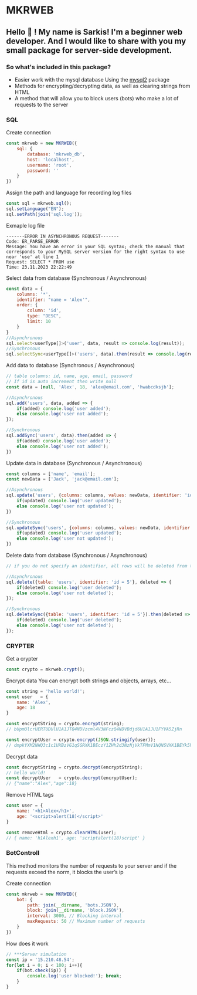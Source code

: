 # MKRWEB

## Hello 👋 ! My name is Sarkis! I'm a beginner web developer. And I would like to share with you my small package for server-side development.

### So what's included in this package?
- Easier work with the mysql database Using the [mysql2](https://www.npmjs.com/package/mysql2) package
- Methods for encrypting/decrypting data, as well as clearing strings from HTML
- A method that will allow you to block users (bots) who make a lot of requests to the server

### SQL

Create connection
```js
const mkrweb = new MKRWEB({
    sql: {
        database: 'mkrweb_db', 
        host: 'localhost', 
        username: 'root', 
        password: ''
    }
})
```

Assign the path and language for recording log files
```js
const sql = mkrweb.sql();
sql.setLanguage("EN");
sql.setPath(join('sql.log'));
```
Exmaple log file
```log
-------ERROR IN ASYNCHRONOUS REQUEST-------
Code: ER_PARSE_ERROR
Message: You have an error in your SQL syntax; check the manual that corresponds to your MySQL server version for the right syntax to use near 'use' at line 1
Request: SELECT * FROM use
Time: 23.11.2023 22:22:49
```


Select data from database (Synchronous / Asynchronous)

```js
const data = {
    columns: '*',
    identifier: "name = 'Alex'",
    order: {
        column: 'id',
        type: "DESC",
        limit: 10
    }
}
//Asynchronous
sql.select<userType[]>('user', data, result => console.log(result));
//Synchronous
sql.selectSync<userType[]>('users', data).then(result => console.log(result));
```
Add data to database (Synchronous / Asynchronous)

```js
// table columns: id, name, age, email, password
// If id is auto increment then write null
const data = [null, 'Alex', 18, 'alex@email.com', 'hwabcdksjb'];

//Asynchronous
sql.add('users', data, added => {
    if(added) console.log('user added');
    else console.log('user not added');
});

//Synchronous
sql.addSync('users', data).then(added => {
    if(added) console.log('user added');
    else console.log('user not added');
})
```

Update data in database (Synchronous / Asynchronous)

```js
const columns = ['name', 'email'];
const newData = ['Jack', 'jack@email.com'];

//Asynchronous
sql.update('users', {columns: columns, values: newData, identifier: 'id = 5'}, updated => {
    if(updated) console.log('user updated');
    else console.log('user not updated');
})

//Synchronous
sql.updateSync('users', {columns: columns, values: newData, identifier: 'id = 5'}).then( updated => {
    if(updated) console.log('user updated');
    else console.log('user not updated');
})
```

Delete data from database (Synchronous / Asynchronous)

```js
// if you do not specify an identifier, all rows will be deleted from the database

//Asynchronous
sql.delete({table: 'users', identifier: 'id = 5'}, deleted => {
    if(deleted) console.log('user deleted');
    else console.log('user not deleted');
});

//Synchronous
sql.deleteSync({table: 'users', identifier: 'id = 5'}).then(deleted => {
    if(deleted) console.log('user deleted');
    else console.log('user not deleted');
});
```

### CRYPTER
Get a crypter
```js
const crypto = mkrweb.crypt();
```

Encrypt data
You can encrypt both strings and objects, arrays, etc...
```js
const string = 'hello world!';
const user   = {
    name: 'Alex',
    age: 18
}

const encryptString = crypto.encrypt(string); 
// bUpmUlcrUERTUDUlU1A1JTQ4NDVzcml4V3NFczQ4NDVBdjd6U1A1JU1FYVA5ZjRn

const encryptUser = crypto.encrypt(JSON.stringify(user)); 
// dmpkYXM2NWQ3c1c1UXBzVG1qSGRXK1BEczY1ZHh2d3NzNjVkTFMmV1NQNSVXK1BEYk5hc3M2NWQwNmdhczY1ZFFwc1RXYkhzVytQRHM2NWR4dndza29zcHNkZGt2c3B4
```

Decrypt data
```js
const decryptString = crypto.decrypt(encryptString);
// hello world!
const decryptUser   = crypto.decrypt(encryptUser);
// {"name":"Alex","age":18}
```

Remove HTML tags
```js
const user = {
    name: '<h1>Alex</h1>',
    age: '<script>alert(18)</script>'
}

const removeHtml = crypto.clearHTML(user);
// { name: 'h1Alexh1', age: 'scriptalert(18)script' }
```

### BotControll

This method monitors the number of requests to your server and if the requests exceed the norm, it blocks the user’s ip

Create connection

```js
const mkrweb = new MKRWEB({
    bot: {
        path: join(__dirname, 'bots.JSON'),
        block: join(__dirname, 'block.JSON'),
        interval: 3000, // Blocking interval
        maxRequests: 50 // Maximum number of requests
    }
})
```

How does it work
```js
// ***Server simulation
const ip = '15.210.48.54';
for(let i = 0; i < 100; i++){
    if(bot.check(ip)) {
        console.log('user blocked!'); break;
    }
}
```
